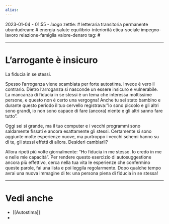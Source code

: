 ```yaml
---
alias: 
---
```

2023-01-04 - 01:55 - *luogo*
zettle: # letteraria transitoria permanente
ubuntudream: # energia-salute equilibrio-interiorità etica-sociale impegno-lavoro relazione-famiglia valore-denaro 
tag: #

---
# L’arrogante è insicuro
La fiducia in se stessi.

Spesso l’arroganza viene scambiata per forte autostima. Invece è vero il contrario. Dietro l’arroganza si nasconde un essere insicuro e vulnerabile. La mancanza di fiducia in se stessi è un tema che interessa moltissime persone, e questo non è certo una vergogna! Anche tu sei stato bambino e durante questo periodo il tuo cervello registrava:”Io sono piccolo e gli altri sono grandi, io non sono capace di fare (ancora) niente e gli altri sanno fare tutto”.

Oggi sei sì grande, ma il tuo computer e i vecchi programmi sono saldamente fissati e ancora esattamente gli stessi. Certamente si sono aggiunte molte esperienze nuove, ma purtroppo i vecchi schemi hanno su di te, gli stessi effetti di allora. Desideri cambiarli?

Allora ripeti più volte giornalmente: “Ho fiducia in me stesso. Io credo in me e nelle mie capacità”. Per rendere questo esercizio di autosuggestione ancora più effettivo, cerca nella tua vita le esperienze che confermino queste parole, fai una lista e poi leggila regolarmente. Dopo qualche tempo avrai una nuova immagine di te: una persona piena di fiducia in se stessa!



---
# Vedi anche
- [[Autostima]]
- 
